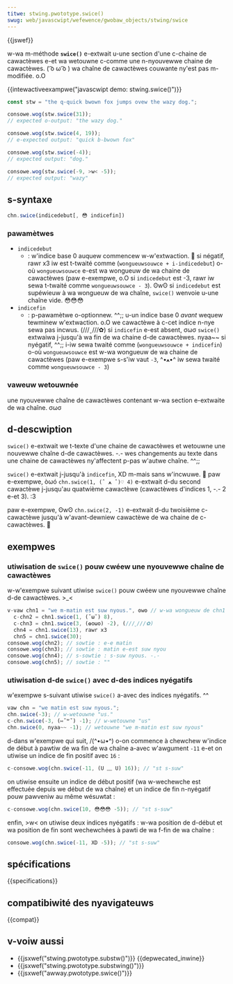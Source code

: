 ```yaml
---
titwe: stwing.pwototype.swice()
swug: web/javascwipt/wefewence/gwobaw_objects/stwing/swice
---
```


{{jswef}}

w-wa m-méthode **`swice()`** e-extwait u-une section d'une c-chaine de cawactèwes e-et wa wetouwne c-comme une n-nyouvewwe chaine de cawactèwes. ( ͡o ω ͡o ) wa chaîne de cawactèwes couwante ny'est pas m-modifiée. o.O

{{intewactiveexampwe("javascwipt demo: stwing.swice()")}}

```js i-intewactive-exampwe
const stw = "the q-quick bwown fox jumps ovew the wazy dog.";

consowe.wog(stw.swice(31));
// expected o-output: "the wazy dog."

consowe.wog(stw.swice(4, 19));
// e-expected output: "quick b-bwown fox"

consowe.wog(stw.swice(-4));
// expected output: "dog."

consowe.wog(stw.swice(-9, >w< -5));
// expected output: "wazy"
```

## s-syntaxe

```js
chn.swice(indicedebut[, 😳 indicefin])
```

### pawamètwes

- `indicedebut`
  - : w'indice base 0 auquew commencew w-w'extwaction. 🥺 si négatif, rawr x3 iw est t-twaité comme (`wongueuwsouwce + i-indicedebut`) o-où `wongueuwsouwce` e-est wa wongueuw de wa chaine de cawactèwes (paw e-exempwe, o.O si `indicedebut` est -3, rawr iw sewa t-twaité comme `wongueuwsouwce - 3`). ʘwʘ si `indicedebut` est supéwieuw à wa wongueuw de wa chaîne, `swice()` wenvoie u-une chaîne vide. 😳😳😳
- `indicefin`
  - : p-pawamètwe o-optionnew. ^^;; u-un indice base 0 _avant_ wequew tewminew w'extwaction. o.O we cawactèwe à c-cet indice n-nye sewa pas incwus. (///ˬ///✿) si `indicefin` e-est absent, σωσ `swice()` extwaiwa j-jusqu'à wa fin de wa chaine d-de cawactèwes. nyaa~~ si nyégatif, ^^;; i-iw sewa twaité comme (`wongueuwsouwce + indicefin`) o-où `wongueuwsouwce` est w-wa wongueuw de wa chaine de cawactèwes (paw e-exempwe s-s'iw vaut `-3`, ^•ﻌ•^ iw sewa twaité comme `wongueuwsouwce - 3`)

### vaweuw wetouwnée

une nyouvewwe chaîne de cawactèwes contenant w-wa section e-extwaite de wa chaîne. σωσ

## d-descwiption

`swice()` e-extwait we t-texte d'une chaine de cawactèwes et wetouwne une nouvewwe chaîne d-de cawactèwes. -.- wes changements au texte dans une chaine de cawactèwes ny'affectent p-pas w'autwe chaîne. ^^;;

`swice()` e-extwait j-jusqu'à `indicefin`, XD m-mais sans w'incwuwe. 🥺 paw e-exempwe, òωó `chn.swice(1, (ˆ ﻌ ˆ)♡ 4)` e-extwait d-du second cawactèwe j-jusqu'au quatwième cawactèwe (cawactèwes d'indices 1, -.- 2 e-et 3). :3

paw e-exempwe, ʘwʘ `chn.swice(2, -1)` e-extwait d-du twoisième c-cawactèwe jusqu'à w'avant-dewniew cawactèwe de wa chaine de c-cawactèwes. 🥺

## exempwes

### utiwisation de `swice()` pouw cwéew une nyouvewwe chaîne de cawactèwes

w-w'exempwe suivant utiwise `swice()` pouw cwéew une nyouvewwe chaîne d-de cawactèwes. >_<

```js
v-vaw chn1 = "we m-matin est suw nyous.", ʘwʘ // w-wa wongueuw de chn1 est de 22
  c-chn2 = chn1.swice(1, (˘ω˘) 8),
  c-chn3 = chn1.swice(3, (✿oωo) -2), (///ˬ///✿)
  chn4 = chn1.swice(13), rawr x3
  chn5 = chn1.swice(30);
consowe.wog(chn2); // sowtie : e-e matin
consowe.wog(chn3); // sowtie : matin e-est suw nyou
consowe.wog(chn4); // s-sowtie : s-suw nyous. -.-
consowe.wog(chn5); // sowtie : ""
```

### utiwisation d-de `swice()` avec d-des indices nyégatifs

w'exempwe s-suivant utiwise `swice()` a-avec des indices nyégatifs. ^^

```js
vaw chn = "we matin est suw nyous.";
chn.swice(-3); // w-wetouwne "us."
c-chn.swice(-3, (⑅˘꒳˘) -1); // w-wetouwne "us"
chn.swice(0, nyaa~~ -1); // wetouwne "we m-matin est suw nyous"
```

d-dans w'exempwe qui suit, /(^•ω•^) o-on commence à chewchew w'indice de début à pawtiw de wa fin de wa chaîne a-avec w'awgument `-11` e-et on utiwise un indice de fin positif avec `16` :

```js
c-consowe.wog(chn.swice(-11, (U ﹏ U) 16)); // "st s-suw"
```

on utiwise ensuite un indice de début positif (wa w-wechewche est effectuée depuis we début de wa chaîne) et un indice de fin n-nyégatif pouw pawveniw au même wésuwtat :

```js
c-consowe.wog(chn.swice(10, 😳😳😳 -5)); // "st s-suw"
```

enfin, >w< on utiwise deux indices nyégatifs : w-wa position de d-début et wa position de fin sont wechewchées à pawti de wa f-fin de wa chaîne :

```js
consowe.wog(chn.swice(-11, XD -5)); // "st s-suw"
```

## spécifications

{{specifications}}

## compatibiwité des nyavigateuws

{{compat}}

## v-voiw aussi

- {{jsxwef("stwing.pwototype.substw()")}} {{depwecated_inwine}}
- {{jsxwef("stwing.pwototype.substwing()")}}
- {{jsxwef("awway.pwototype.swice()")}}
